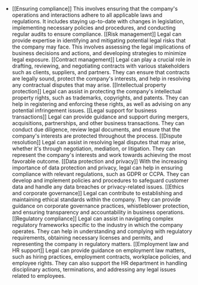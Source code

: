   - [[Ensuring compliance]]
   This involves ensuring that the company's operations and interactions adhere to all applicable laws and regulations. It includes staying up-to-date with changes in legislation, implementing necessary policies and procedures, and conducting regular audits to ensure compliance.
   [[Risk management]]
   Legal can provide expertise in identifying and mitigating potential legal risks that the company may face. This involves assessing the legal implications of business decisions and actions, and developing strategies to minimize legal exposure.
   [[Contract management]]
   Legal can play a crucial role in drafting, reviewing, and negotiating contracts with various stakeholders such as clients, suppliers, and partners. They can ensure that contracts are legally sound, protect the company's interests, and help in resolving any contractual disputes that may arise.
   [[Intellectual property protection]]
   Legal can assist in protecting the company's intellectual property rights, such as trademarks, copyrights, and patents. They can help in registering and enforcing these rights, as well as advising on any potential infringement issues.
   [[Legal support for business transactions]]
   Legal can provide guidance and support during mergers, acquisitions, partnerships, and other business transactions. They can conduct due diligence, review legal documents, and ensure that the company's interests are protected throughout the process.
   [[Dispute resolution]]
   Legal can assist in resolving legal disputes that may arise, whether it's through negotiation, mediation, or litigation. They can represent the company's interests and work towards achieving the most favorable outcome.
   [[Data protection and privacy]]
   With the increasing importance of data protection and privacy, legal can help in ensuring compliance with relevant regulations, such as GDPR or CCPA. They can develop and implement policies and procedures to safeguard customer data and handle any data breaches or privacy-related issues.
   [[Ethics and corporate governance]]
   Legal can contribute to establishing and maintaining ethical standards within the company. They can provide guidance on corporate governance practices, whistleblower protection, and ensuring transparency and accountability in business operations.
   [[Regulatory compliance]]
   Legal can assist in navigating complex regulatory frameworks specific to the industry in which the company operates. They can help in understanding and complying with regulatory requirements, obtaining necessary licenses and permits, and representing the company in regulatory matters.
   [[Employment law and HR support]]
   Legal can provide guidance on employment law matters, such as hiring practices, employment contracts, workplace policies, and employee rights. They can also support the HR department in handling disciplinary actions, terminations, and addressing any legal issues related to employees.

